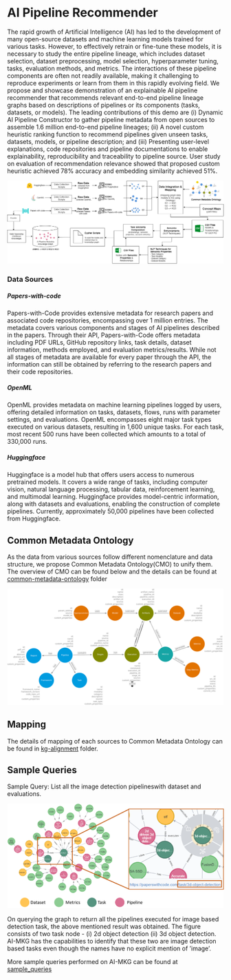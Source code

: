 # AI Pipeline Recommender
The rapid growth of Artificial Intelligence (AI) has led to the development of many open-source datasets and machine learning models trained for various tasks. However, to effectively retrain or fine-tune these models, it is necessary to study the entire pipeline lineage, which includes dataset selection, dataset preprocessing, model selection, hyperparameter tuning, tasks, evaluation methods, and metrics. The interactions of these pipeline components are often not readily available, making it challenging to reproduce experiments or learn from them in this rapidly evolving field. We propose and showcase demonstration of an explainable AI pipeline recommender that recommends relevant end-to-end pipeline lineage graphs based on descriptions of pipelines or its components (tasks, datasets, or models). The leading contributions of this demo are (i) Dynamic AI Pipeline Constructor to gather pipeline metadata from open sources to assemble 1.6 million end-to-end pipeline lineages; (ii) A novel custom heuristic ranking function to recommend pipelines given unseen tasks, datasets, models, or pipeline description; and (iii) Presenting user-level explanations, code repositories and pipeline documentations to enable explainability, reproducibility and traceability to pipeline source. User study on evaluation of recommendation relevance showed that proposed custom heuristic achieved 78\% accuracy and embedding similarity achieved 51\%. 

![Detailed Overview of AIMKG Construction by Dynamic AI Pipeline Constructor](detailed_kg_const.drawio.png)


### Data Sources
##### Papers-with-code
Papers-with-Code provides extensive metadata for research papers and associated code repositories, encompassing over 1 million entries. The metadata covers various components and stages of AI pipelines described in the papers. Through their API, Papers-with-Code offers metadata including PDF URLs, GitHub repository links, task details, dataset information, methods employed, and evaluation metrics/results. While not all stages of metadata are available for every paper through the API, the information can still be obtained by referring to the research papers and their code repositories.

##### OpenML
OpenML provides metadata on machine learning pipelines logged by users, offering detailed information on tasks, datasets, flows, runs with parameter settings, and evaluations. OpenML encompasses eight major task types executed on various datasets, resulting in 1,600 unique tasks. For each task, most recent 500 runs have been collected which amounts to a total of 330,000 runs. 

##### Huggingface
Huggingface is a model hub that offers users access to numerous pretrained models. It covers a wide range of tasks, including computer vision, natural language processing, tabular data, reinforcement learning, and multimodal learning. Huggingface provides model-centric information, along with datasets and evaluations, enabling the construction of complete pipelines. Currently, approximately 50,000 pipelines have been collected from Huggingface. 

## Common Metadata Ontology
As the data from various sources follow different nomenclature and data structure, we propose Common Metadata Ontology(CMO) to unify them. The overview of CMO can be found below and the details can be found at [common-metadata-ontology](common-metadata-ontology/readme.md) folder

![Common Metadata Ontology](common-metadata-ontology/CMO_V2_properties.svg)

## Mapping
The details of mapping of each sources to Common Metadata Ontology can be found in [kg-alignment](kg-alignment/readme.md) folder.

## Sample Queries
Sample Query: List all the image detection pipelineswith dataset and evaluations. 

![Sample Query](sample_queries/figures/Sample-Query.png)


On querying the graph to return all the pipelines executed for image based detection task, the above mentioned result was obtained. The figure consists of two task node - (i) 2d object detection (ii) 3d object detection. AI-MKG has the capabilities to identify that these two are image detection based tasks even though the names have no explicit mention of ’image’.

More sample queries performed on AI-MKG can be found at [sample_queries](sample_queries/readme.md)

